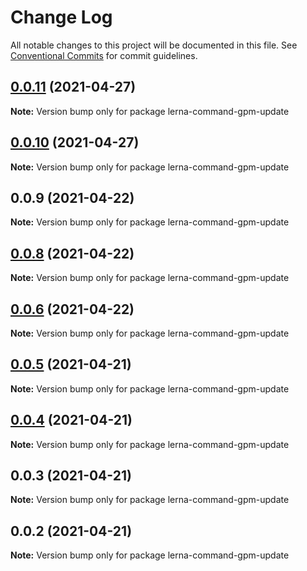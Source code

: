 # Change Log

All notable changes to this project will be documented in this file.
See [Conventional Commits](https://conventionalcommits.org) for commit guidelines.

## [0.0.11](https://github.com/imcuttle/lerna-commands/compare/lerna-command-gpm-update@0.0.10...lerna-command-gpm-update@0.0.11) (2021-04-27)

**Note:** Version bump only for package lerna-command-gpm-update





## [0.0.10](https://github.com/imcuttle/lerna-commands/compare/lerna-command-gpm-update@0.0.9...lerna-command-gpm-update@0.0.10) (2021-04-27)

**Note:** Version bump only for package lerna-command-gpm-update





## 0.0.9 (2021-04-22)

**Note:** Version bump only for package lerna-command-gpm-update





## [0.0.8](https://github.com/imcuttle/lerna-commands/compare/v0.0.6...v0.0.8) (2021-04-22)

**Note:** Version bump only for package lerna-command-gpm-update





## [0.0.6](https://github.com/imcuttle/lerna-commands/compare/v0.0.5...v0.0.6) (2021-04-22)

**Note:** Version bump only for package lerna-command-gpm-update





## [0.0.5](https://github.com/imcuttle/lerna-commands/compare/v0.0.4...v0.0.5) (2021-04-21)

**Note:** Version bump only for package lerna-command-gpm-update





## [0.0.4](https://github.com/imcuttle/lerna-commands/compare/v0.0.3...v0.0.4) (2021-04-21)

**Note:** Version bump only for package lerna-command-gpm-update





## 0.0.3 (2021-04-21)

**Note:** Version bump only for package lerna-command-gpm-update





## 0.0.2 (2021-04-21)

**Note:** Version bump only for package lerna-command-gpm-update
